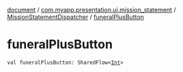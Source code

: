 [document](../../index.md) / [com.myapp.presentation.ui.mission_statement](../index.md) / [MissionStatementDispatcher](index.md) / [funeralPlusButton](./funeral-plus-button.md)

# funeralPlusButton

`val funeralPlusButton: SharedFlow<`[`Int`](https://kotlinlang.org/api/latest/jvm/stdlib/kotlin/-int/index.html)`>`